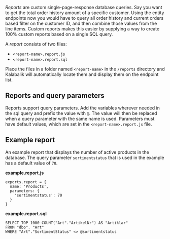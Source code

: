 _Reports_ are custom single-page-response database queries. Say you want to get the total order history amount of a specific customer. Using the entity endpoints now you would have to query all order history and current orders based filter on the customer ID, and then combine those values from the line items. Custom reports makes this easier by supplying a way to create 100% custom reports based on a single SQL query.

A _report_ consists of two files:

- `<report-name>.report.js`
- `<report-name>.report.sql`

Place the files in a folder named `<report-name>` in the `/reports` directory and Kalabalik will automatically locate them and display them on the endpoint list.

## Reports and query parameters

Reports support query parameters. Add the variables wherever needed in the sql query and prefix the value with `@`. The value will then be replaced when a query parameter with the same name is used. Parameters must have default values, which are set in the `<report-name>.report.js` file.

## Example report

An example report that displays the number of active products in the database. The query parameter `sortimentstatus` that is used in the example has a default value of `70`.

**example.report.js**
```
exports.report = {
  name: 'Products',
  parameters: {
    'sortimentstatus': 70
  }
}
```

**example.report.sql**
```
SELECT TOP 1000 COUNT("Art"."ArtikelNr") AS "Artiklar"
FROM "dbo". "Art"
WHERE "Art"."SortimentStatus" <> @sortimentstatus
```
